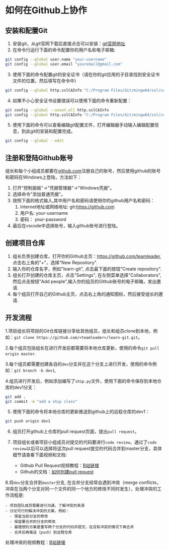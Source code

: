 # 如何在Github上协作

## 安装和配置Git

1. 安装git，从git官网下载后直接点击可以安装：[git官网地址](https://git-scm.com/)
2. 在命令行运行下面的命令配置你的用户名和电子邮箱:

```bash
git config --global user.name "your-username"
git config --global user.email "youremail@gmail.com"
```

3. 使用下面的命令配置git的安全证书（请在你的git应用的子目录找到安全证书文件的位置，然后填写在命令中）

```bash
git config --global http.sslCAInfo "C:/Program Files/Git/mingw64/ssl/certs/ca-bundle.crt"
```

4. 如果不小心安全证书设置错误可以使用下面的命令重新配置：

```bash
git config --global --unset-all http.sslCAInfo
git config --global http.sslCAInfo "C:/Program Files/Git/mingw64/ssl/certs/ca-bundle.crt"
```

5. 使用下面的命令可以查看编辑git配置文件，打开编辑器手动输入编辑配置信息，到此git的安装和配置完成。

```bash
git config --global --edit
```

## 注册和登陆Github账号

组长和每个小组成员都要在[github.com](https://github.com/)注册自己的账号，然后使用github的账号和密码在Windows上登陆，方法如下：

1. 打开"控制面板"->"凭据管理器"->"Windows凭据"。
2. 选择命令"添加普通凭据"。
3. 按照下面的格式输入,其中用户名和密码请使用你的github用户名和密码：
   1. Internet地址或网络地址: git:https://github.com
   2. 用户名: your-username
   3. 密码： your-password
4. 最后在vscode中选择账号，输入github账号进行登陆。

## 创建项目仓库

1. 组长负责创建仓库，打开你的Github主页：<https://github.com/teamleader>,点击右上角的"+"，选择"New Repository".
2. 输入你的仓库名字，例如"learn-git", 点击最下面的按钮"Create repository".
3. 组长打开创建的仓库主页，点击"Settings", 在左侧菜单选择"Collaborators",然后点击按钮"Add people",输入你的组员的Github账号的电子邮箱，发出邀请.
4. 每个组员打开自己的Github主页，点击右上角的通知图标，然后接受组长的邀请.

## 开发流程

1.项目组长将项目的Git仓库链接分享给其他组员，组长和组员clone到本地，例如：`git clone https://github.com/<teamleader>/learn-git.git`。

2.每个组员包括组长在进行开发前都需要将本地仓库更新，使用的命令`git pull origin master`.

3.每个组员都需要创建各自的`dev`分支并在这个分支上进行开发，使用的命令例如：`git branch -b dev1`,

4.组员进行开发后，例如添加编写了`ship.py`文件，使用下面的命令保存到本地仓库的dev1分支：

```bash
git add .
git commit -m "add a ship class"
```

5. 使用下面的命令将本地仓库的更新推送到github上的远程仓库的dev1：

```bash
git push origin dev1
```

6. 组员打开github上仓库的pull request页面，提出`pull request`。

7. 项目组长或者项目小组成员对提交的代码要进行`code review`，通过了`code review`以后可以选择将这次pull request提交的代码合并到master分支，具体细节请查看下面视频和文档:

   - Github Pull Request视频教程：[B站链接](https://www.bilibili.com/video/BV16BtLegEeE)
   - Github的文档：[如何创建pull request](https://docs.github.com/zh/pull-requests/collaborating-with-pull-requests/proposing-changes-to-your-work-with-pull-requests/creating-a-pull-request)

8.将`dev`分支合并到`master`分支, 在合并分支经常会遇到冲突（merge conflicts，冲突在当两个分支对同一个文件的同一个地方的修改不同时发生），处理冲突的工作流程是:

    - 项目团队成员需要进行沟通，了解冲突的来源
    - 讨论可行的解决冲突的方案，例如：
      - 保留当前分支的修改
      - 保留要合并的分支的修改
      - 最理想的方案是重写两个分支的代码并提交，在没有冲突的情况下再合并
      - 合并后再推送（push）到远程仓库

处理冲突的视频教程：[B站链接](https://www.bilibili.com/video/BV1GP2MYKErN)